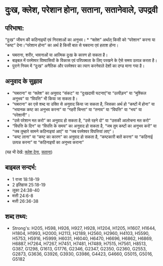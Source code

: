 # दुःख, क्लेश, परेशान होना, सताना, सतानेवाले, उपद्रवी #

## परिभाषा: ##

“दुःख” जीवन की कठिनाइयों एवं निराशाओं का अनुभव। * “क्लेश” अर्थात् किसी को “परेशान” करना या “कष्ट” देना।“परेशान होना” का अर्थ है किसी बात से घबराना एवं हताश होना।

* घबराना, शरीर, भावनाओं या आत्मिक दुःख के कारण हो सकता है।
* बाइबल में परमेश्वर विश्वासियों के विकास एवं परिपक्वता के लिए परखने के ऐसे समय उत्पन्न करता है।
* पुराने नियम में “दुःख” अनैतिक और परमेश्वर का त्याग करनेवाले देशों का दण्ड माना गया है।

## अनुवाद के सुझाव ##

* “घबराना” या “क्लेश” का अनुवाद “संकट” या “दुःखदायी घटनाएं”या “उत्पीड़न” या “मुश्किल अनुभव” या “विपत्ति” भी किया जा सकता है।
* “घबराना” का एसे शब्द या उक्ति से अनुवाद किया जा सकता है, जिसका अर्थ हो “कष्टों में होना” या “भयानक कष्ट का अनुभव करना” या “गहरी चिन्ता” या “तनाव” या “विपत्ति” या “भय” या “परेशानी”।
* “उसे परेशान मत करो” का अनुवाद हो सकता है, “उसे रहने दो” या “उसकी आलोचना मत करो”
* “विपत्ति के दिन” या “विपत्ति के समय” का अनुवाद हो सकता है, “जब तुम कष्टों का अनुभव करो” या “जब तुम्हारे सामने कठिनाइयां आएं” या “जब परमेश्वर विपत्तियां लाए”।
* “कष्ट लाना” या “कष्ट का कारण” का अनुवाद हो सकता है, “कष्टकारी बातें करना” या “कठिनाई उत्पन्न करना” या “कठिनाइयों का अनुभव कराना”

(यह भी देखें: [क्लेश देना](../afflict.md), [सताना](../persecute.md))

## बाइबल सन्दर्भ: ##

* 1 राजा 18:18-19
* 2 इतिहास 25:18-19
* लूका 24:38-40
* मत्ती 24:6-8
* मत्ती 26:36-38

## शब्द तथ्य: ##

* Strong's: H205, H598, H926, H927, H928, H1204, H1205, H1607, H1644, H1804, H1993, H2000, H2113, H2189, H2560, H2960, H4103, H5590, H5753, H5916, H5999, H6031, H6040, H6470, H6696, H6862, H6869, H6887, H7264, H7267, H7451, H7481, H7489, H7515, H7561, H8513, G387, G1298, G1613, G1776, G2346, G2347, G2350, G2360, G2553, G2873, G3636, G3926, G3930, G3986, G4423, G4660, G5015, G5016, G5182
